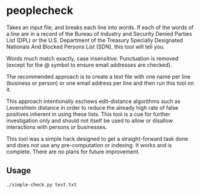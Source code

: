 # peoplecheck

Takes an input file, and breaks each line into words. If each of the words of a line are in a record of the Bureau of Industry and Security Denied Parties List (DPL)
or the U.S. Department of the Treasury Specially Designated Nationals And Blocked Persons List (SDN), this tool will tell you.

Words much match exactly, case insensitive. Punctuation is removed (except for the @ symbol to ensure email addresses are checked).

The recommended approach is to create a text file with one name per line (business or person) or one email address per line and then run this tool on it.

This approach intentionally eschews edit-distance algorithms such as Levenshtein distance in order to reduce the already high rate of false positives inherent in using these lists. This tool is a cue for further investigation only and should not itself be used to allow or disallow interactions with persons or businesses.

This tool was a simple hack designed to get a straight-forward task done and does not use any pre-computation or indexing. It works and is complete. There are no plans for future improvement. 

## Usage
    ./simple-check.py test.txt
